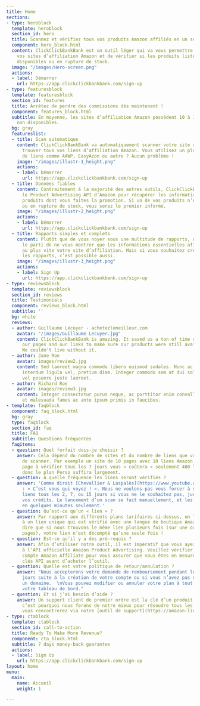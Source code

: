 ```yaml
---
title: Home
sections:
- type: heroblock
  template: heroblock
  section_id: hero
  title: Scannez et vérifiez tous vos produits Amazon affiliés en un seul endroit
  component: hero_block.html
  content: ClickClickBankBank est un outil léger qui va vous permettre de scanner
    vos sites d’affiliation Amazon et de vérifier si les produits listés sont encore
    disponibles ou en rupture de stock.
  image: "/images/Hero-screen.png"
  actions:
  - label: Démarrer
    url: https://app.clickclickbankbank.com/sign-up
- type: featuresblock
  template: featuresblock
  section_id: features
  title: Arrêtez de perdre des commissions dès maintenant !
  component: features_block.html
  subtitle: En moyenne, les sites d’affiliation Amazon possèdent 10 à 15% de produits
    non disponibles.
  bg: gray
  featureslist:
  - title: Scan automatique
    content: ClickClickBankBank va automatiquement scanner votre site au complet et
      trouver tous vos liens d’affiliation Amazon. Vous utilisez un plugin de cloaking
      de liens comme AAWP, EasyAzon ou autre ? Aucun problème !
    image: "/images/illustr-1_height.png"
    actions:
    - label: Démarrer
      url: https://app.clickclickbankbank.com/sign-up
  - title: Données fiables
    content: Contraitement à la majorité des autres outils, ClickClickBankBank utilise
      le Product Advertising API d’Amazon pour récupérer les informations sur les
      produits dont vous faites la promotion. Si un de vos produits n’est plus disponible
      ou en rupture de stock, vous serez le premier informé.
    image: "/images/illustr-2_height.png"
    actions:
    - label: Démarrer
      url: https://app.clickclickbankbank.com/sign-up
  - title: Rapports simples et complets
    content: Plutôt que de vous noyer sous une multitude de rapports, nous avons pris
      le parti de ne vous montrer que les informations essentielles afin d’optimiser
      au plus vite votre site d’affiliation. Mais si vous souhaitez creuser en détail
      les rapports, c’est possible aussi.
    image: "/images/illustr-3_height.png"
    actions:
    - label: Sign Up
      url: https://app.clickclickbankbank.com/sign-up
- type: reviewsblock
  template: reviewsblock
  section_id: reviews
  title: Testimonials
  component: reviews_block.html
  subtitle: ''
  bg: white
  reviews:
  - author: Guillaume Lécuyer - achetezlemeilleur.com
    avatar: "/images/Guillaume Lecuyer.jpg"
    content: ClickClickBankBank is amazing. It saved us a ton of time checking all
      our pages and our links to make sure our products were still available or relevant.
      We couldn't live without it.
  - author: Jane Roe
    avatar: images/review2.jpg
    content: Sed laoreet magna commodo libero euismod sodales. Nunc ac libero convallis,
      interdum ligula vel, pretium diam. Integer commodo sem at dui sollicitudin,
      vel posuere justo laoreet.
  - author: Richard Roe
    avatar: images/review3.jpg
    content: Integer consectetur purus neque, ac porttitor enim convallis vitae. Interdum
      et malesuada fames ac ante ipsum primis in faucibus.
- template: faqblock
  component: faq_block.html
  bg: gray
  type: faqblock
  section_id: faq
  title: FAQ
  subtitle: Questions fréquentes
  faqitems:
  - question: Quel forfait dois-je choisir ?
    answer: Cela dépend du nombre de sites et du nombre de liens que vous avez besoin
      de scanner. Par exemple un site de 10 pages avec 10 liens Amazon sur chaque
      page à vérifier tous les 7 jours vous « coûtera » seulement 400 liens par mois,
      donc le plan Perso suffira largement.
  - question: À quelle fréquence les liens seront vérifiés ?
    answer: 'Comme dirait [Chevallier & Laspalès](https://www.youtube.com/watch?v=ZyBF9gCHl2Y)
      : « C’est vous qui voyez ! ». Nous ne voulons pas vous forcer à scanner vos
      liens tous les 2, 7, ou 15 jours si vous ne le souhaitez pas, juste pour utiliser
      vos crédits. Le lancement d’un scan se fait manuellement, et les résultats disponibles
      en quelques minutes seulement.'
  - question: Qu’est-ce qu’un « lien » ?
    answer: Par rapport aux différents plans tarifaires ci-dessus, un lien correspond
      à un lien unique qui est vérifié avec une langue de boutique Amazon. Cela veut
      dire que si nous trouvons le même lien plusieurs fois (sur une ou plusieurs
      pages), votre lien n’est décompté qu’une seule fois !
  - question: Est-ce qu’il y a des pré-requis ?
    answer: Afin d’utiliser notre outil, il est impératif que vous ayez déjà accès
      à l’API officielle Amazon Product Advertising. Veuillez vérifier dans votre
      compte Amazon Affiliate pour vous assurer que vous êtes en mesure de créer des
      clés API avant d’acheter l’outil.
  - question: Quelle est votre politique de retour/annulation ?
    answer: "Nous accepterons votre demande de remboursement pendant les 7 premiers
      jours suite à la création de votre compte ou si vous n’avez pas commencé à scanner
      un domaine.  \nVous pouvez modifier ou annuler votre plan à tout moment dans
      votre tableau de bord."
  - question: Et si j’ai besoin d’aide ?
    answer: Un support client de premier ordre est la clé d’un produit de qualité,
      c’est pourquoi nous ferons de notre mieux pour résoudre tous les problèmes que
      vous rencontrerez via notre [outil de support](https://amazon-link-checker.com/fr/accueil/#bsd-contact-form).
- type: ctablock
  template: ctablock
  section_id: call-to-action
  title: Ready To Make More Revenue?
  component: cta_block.html
  subtitle: 7 days money-back guarantee
  actions:
  - label: Sign Up
    url: https://app.clickclickbankbank.com/sign-up
layout: home
menu:
  main:
    name: Accueil
    weight: 1

---
```

